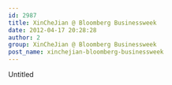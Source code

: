 ```yaml
---
id: 2987
title: XinCheJian @ Bloomberg Businessweek
date: 2012-04-17 20:28:28
author: 2
group: XinCheJian @ Bloomberg Businessweek
post_name: xinchejian-bloomberg-businessweek
---
```


Untitled